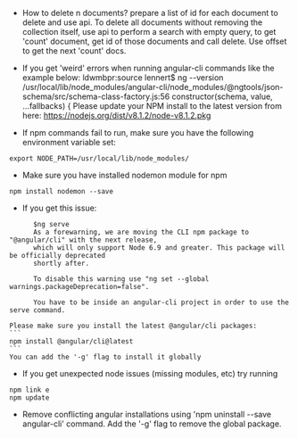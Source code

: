 * How to delete n documents?
 prepare a list of id for each document to delete and use api. To delete all documents without removing the collection itself,  use api to perform a search with empty query, to get 'count' document, get id of those documents and call delete. Use offset to get the next 'count' docs.

* If you get 'weird' errors when running angular-cli commands like the example below:
ldwmbpr:source lennert$ ng --version
/usr/local/lib/node_modules/angular-cli/node_modules/@ngtools/json-schema/src/schema-class-factory.js:56
    constructor(schema, value, ...fallbacks) {
Please update your NPM install to the latest version from here:
https://nodejs.org/dist/v8.1.2/node-v8.1.2.pkg

* If npm commands fail to run, make sure you have the following environment variable set:
```
export NODE_PATH=/usr/local/lib/node_modules/
```

* Make sure you have installed nodemon module for npm
```
npm install nodemon --save
```

* If you get this issue:
```
      $ng serve
      As a forewarning, we are moving the CLI npm package to "@angular/cli" with the next release,
      which will only support Node 6.9 and greater. This package will be officially deprecated
      shortly after.

      To disable this warning use "ng set --global warnings.packageDeprecation=false".

      You have to be inside an angular-cli project in order to use the serve command.
```
    Please make sure you install the latest @angular/cli packages:
    ```
    npm install @angular/cli@latest
    ```
    You can add the '-g' flag to install it globally

* If you get unexpected node issues (missing modules, etc) try running
```
npm link e
npm update
```

* Remove conflicting angular installations using 'npm uninstall --save angular-cli' command. Add the '-g' flag to remove the global package.
